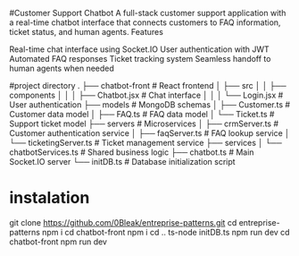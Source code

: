 #Customer Support Chatbot
A full-stack customer support application with a real-time chatbot interface that connects customers to FAQ information, ticket status, and human agents.
Features

Real-time chat interface using Socket.IO
User authentication with JWT
Automated FAQ responses
Ticket tracking system
Seamless handoff to human agents when needed


#project directory
.
├── chatbot-front               # React frontend
│   ├── src
│   │   ├── components
│   │   │   ├── Chatbot.jsx     # Chat interface
│   │   │   └── Login.jsx       # User authentication
├── models                      # MongoDB schemas
│   ├── Customer.ts             # Customer data model
│   ├── FAQ.ts                  # FAQ data model
│   └── Ticket.ts               # Support ticket model
├── servers                     # Microservices
│   ├── crmServer.ts            # Customer authentication service
│   ├── faqServer.ts            # FAQ lookup service
│   └── ticketingServer.ts      # Ticket management service
├── services
│   └── chatbotServices.ts      # Shared business logic
├── chatbot.ts                  # Main Socket.IO server
└── initDB.ts                   # Database initialization script

# instalation 
git clone https://github.com/0Bleak/entreprise-patterns.git
cd entreprise-patterns 
npm i
cd chatbot-front 
npm i
cd ..
ts-node initDB.ts
npm run dev
cd chatbot-front
npm run dev
